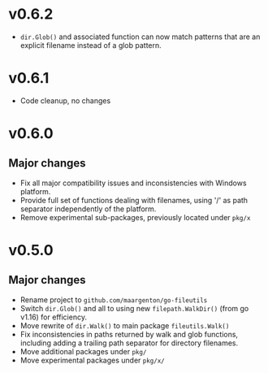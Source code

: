 # v0.6.2

- `dir.Glob()` and associated function can now match patterns that are an
  explicit filename instead of a glob pattern.

# v0.6.1

- Code cleanup, no changes

# v0.6.0

## Major changes

- Fix all major compatibility issues and inconsistencies with Windows platform.
- Provide full set of functions dealing with filenames, using '/' as path
  separator independently of the platform.
- Remove experimental sub-packages, previously located under `pkg/x`

# v0.5.0

## Major changes

- Rename project to `github.com/maargenton/go-fileutils`
- Switch `dir.Glob()` and all to using new `filepath.WalkDir()` (from go v1.16)
  for efficiency.
- Move rewrite of `dir.Walk()` to main package `fileutils.Walk()`
- Fix inconsistencies in paths returned by walk and glob functions, including
  adding a trailing path separator for directory filenames.
- Move additional packages under `pkg/`
- Move experimental packages under `pkg/x/`
